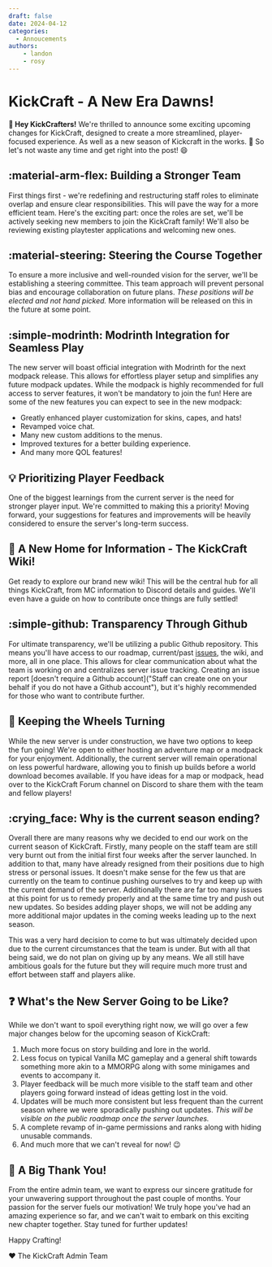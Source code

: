 ```yaml
---
draft: false
date: 2024-04-12
categories:
  - Annoucements
authors:
    - landon
    - rosy
---
```


# KickCraft - A New Era Dawns!

<strong>:wave: Hey KickCrafters!</strong> We're thrilled to announce some exciting upcoming changes for KickCraft, designed to create a more streamlined, player-focused experience. As well as a new season of Kickcraft in the works. :eyes: So let's not waste any time and get right into the post! :smile:
<!-- more -->

## :material-arm-flex: Building a Stronger Team

First things first - we're redefining and restructuring staff roles to eliminate overlap and ensure clear responsibilities. This will pave the way for a more efficient team. Here's the exciting part: once the roles are set, we'll be actively seeking new members to join the KickCraft family! We'll also be reviewing existing playtester applications and welcoming new ones.

## :material-steering: Steering the Course Together

To ensure a more inclusive and well-rounded vision for the server, we'll be establishing a steering committee. This team approach will prevent personal bias and encourage collaboration on future plans. <i>These positions will be elected and not hand picked.</i> More information will be released on this in the future at some point.

## :simple-modrinth: Modrinth Integration for Seamless Play

The new server will boast official integration with Modrinth for the next modpack release. This allows for effortless player setup and simplifies any future modpack updates. While the modpack is highly recommended for full access to server features, it won't be mandatory to join the fun! Here are some of the new features you can expect to see in the new modpack:

- Greatly enhanced player customization for skins, capes, and hats!
- Revamped voice chat.
- Many new custom additions to the menus.
- Improved textures for a better building experience.
- And many more QOL features!

## :bulb: Prioritizing Player Feedback

One of the biggest learnings from the current server is the need for stronger player input. We're committed to making this a priority! Moving forward, your suggestions for features and improvements will be heavily considered to ensure the server's long-term success.

## :book: A New Home for Information - The KickCraft Wiki!

Get ready to explore our brand new wiki! This will be the central hub for all things KickCraft, from MC information to Discord details and guides. We'll even have a guide on how to contribute once things are fully settled!

## :simple-github: Transparency Through Github

For ultimate transparency, we'll be utilizing a public Github repository. This means you'll have access to our roadmap, current/past [issues](https://github.com/KickCraft/KickCraft/issues "Github Issues"), the wiki, and more, all in one place. This allows for clear communication about what the team is working on and centralizes server issue tracking. Creating an issue report [doesn't require a Github account]("Staff can create one on your behalf if you do not have a Github account"), but it's highly recommended for those who want to contribute further.

## :wheel: Keeping the Wheels Turning

While the new server is under construction, we have two options to keep the fun going! We're open to either hosting an adventure map or a modpack for your enjoyment. Additionally, the current server will remain operational on less powerful hardware, allowing you to finish up builds before a world download becomes available. If you have ideas for a map or modpack, head over to the KickCraft Forum channel on Discord to share them with the team and fellow players!

## :crying_face: Why is the current season ending?

Overall there are many reasons why we decided to end our work on the current season of KickCraft. Firstly, many people on the staff team are still very burnt out from the initial first four weeks after the server launched. In addition to that, many have already resigned from their positions due to high stress or personal issues. It doesn't make sense for the few us that are currently on the team to continue pushing ourselves to try and keep up with the current demand of the server. Additionally there are far too many issues at this point for us to remedy properly and at the same time try and push out new updates. So besides adding player shops, we will not be adding any more additional major updates in the coming weeks leading up to the next season.

This was a very hard decision to come to but was ultimately decided upon due to the current circumstances that the team is under. But with all that being said, we do not plan on giving up by any means. We all still have ambitious goals for the future but they will require much more trust and effort between staff and players alike.

## :question: What's the New Server Going to be Like?

While we don't want to spoil everything right now, we will go over a few major changes below for the upcoming season of KickCraft:

1. Much more focus on story building and lore in the world.
2. Less focus on typical Vanilla MC gameplay and a general shift towards something more akin to a MMORPG along with some minigames and events to accompany it.
3. Player feedback will be much more visible to the staff team and other players going forward instead of ideas getting lost in the void.
4. Updates will be much more consistent but less frequent than the current season where we were sporadically pushing out updates. <i>This will be visible on the public roadmap once the server launches.</i>
5. A complete revamp of in-game permissions and ranks along with hiding unusable commands.
6. And much more that we can't reveal for now! :wink:

## :clap: A Big Thank You!

From the entire admin team, we want to express our sincere gratitude for your unwavering support throughout the past couple of months. Your passion for the server fuels our motivation! We truly hope you've had an amazing experience so far, and we can't wait to embark on this exciting new chapter together. Stay tuned for further updates!

Happy Crafting!

:heart: The KickCraft Admin Team
